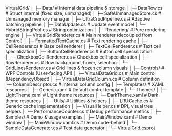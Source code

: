 VirtualGrid/
│
├─ Data/                         # Internal data pipeline & storage
│   ├─ DataRow.cs                 # Struct internal (fixed size, unmanaged)
│   ├─ SafeUnmanagedStore.cs      # Unmanaged memory manager
│   ├─ UltraCrudPipeline.cs       # Adaptive batching pipeline
│   ├─ DataUpdate.cs              # Update event model
│   └─ HybridStringPool.cs        # String optimization
│
├─ Rendering/                     # Pure rendering engine
│   ├─ VirtualGridRenderer.cs     # Main renderer (decoupled from Control)
│   ├─ FormattedTextCache.cs      # Text rendering cache
│   ├─ CellRenderer.cs            # Base cell renderer
│   ├─ TextCellRenderer.cs        # Text cell specialization
│   ├─ ButtonCellRenderer.cs      # Button cell specialization  
│   ├─ CheckboxCellRenderer.cs    # Checkbox cell specialization
│   ├─ RowRenderer.cs             # Row background, hover, selection
│   └─ GridLinesRenderer.cs       # Grid lines & frozen column visuals
│
├─ Controls/                      # WPF Controls (User-facing API)
│   ├─ VirtualDataGrid.cs         # Main control (DependencyObject)
│   ├─ VirtualDataGridColumn.cs   # Column definition
│   └─ ColumnDescriptor.cs        # Internal column config
│
├─ Templates/                     # XAML resources
│   ├─ Generic.xaml               # Default control template
│   └─ Themes/
│       ├─ LightTheme.xaml        # Light theme resources
│       └─ DarkTheme.xaml         # Dark theme resources
│
├─ Utils/                         # Utilities & helpers
│   ├─ LRUCache.cs                # Generic cache implementation
│   ├─ VisualHelper.cs            # DPI, visual tree helpers
│   └─ PerformanceCounter.cs      # Debug performance metrics
│
├─ Samples/                       # Demo & usage examples
│   ├─ MainWindow.xaml            # Demo window
│   ├─ MainWindow.xaml.cs         # Demo code-behind
│   └─ SampleDataGenerator.cs     # Test data generator
│
└─ VirtualGrid.csproj
